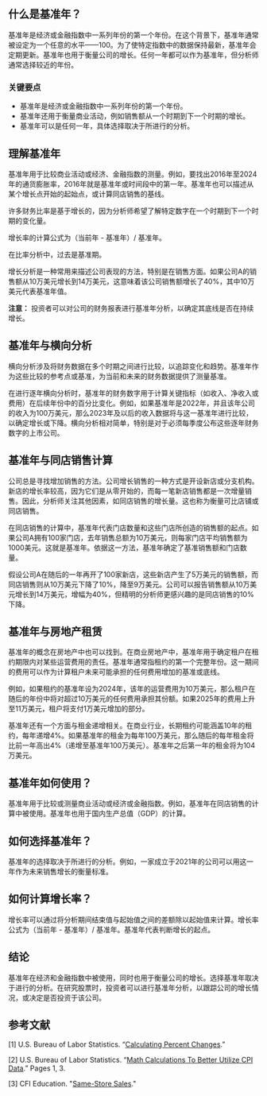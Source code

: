 ## 什么是基准年？

基准年是经济或金融指数中一系列年份的第一个年份。在这个背景下，基准年通常被设定为一个任意的水平——100。为了使特定指数中的数据保持最新，基准年会定期更新。基准年也用于衡量公司的增长。任何一年都可以作为基准年，但分析师通常选择较近的年份。

### 关键要点

- 基准年是经济或金融指数中一系列年份的第一个年份。
- 基准年还用于衡量商业活动，例如销售额从一个时期到下一个时期的增长。
- 基准年可以是任何一年，具体选择取决于所进行的分析。

## 理解基准年

基准年用于比较商业活动或经济、金融指数的测量。例如，要找出2016年至2024年的通货膨胀率，2016年就是基准年或时间段中的第一年。基准年也可以描述从某个增长点开始的起始点，或计算同店销售的基线。

许多财务比率是基于增长的，因为分析师希望了解特定数字在一个时期到下一个时期的变化量。

增长率的计算公式为（当前年 - 基准年）/ 基准年。

在比率分析中，过去是基准期。

增长分析是一种常用来描述公司表现的方法，特别是在销售方面。如果公司A的销售额从10万美元增长到14万美元，这意味着该公司销售额增长了40%，其中10万美元代表基准年值。

**注意：** 投资者可以对公司的财务报表进行基准年分析，以确定其底线是否在持续增长。

## 基准年与横向分析

横向分析涉及将财务数据在多个时期之间进行比较，以追踪变化和趋势。基准年作为这些比较的参考点或基准，为当前和未来的财务数据提供了测量基准。

在进行逐年横向分析时，基准年的财务数字用于计算关键指标（如收入、净收入或费用）在后续年份中的百分比变化。例如，如果基准年是2022年，并且该年公司的收入为100万美元，那么2023年及以后的收入数据将与这一基准年进行比较，以确定增长或下降。横向分析相对简单，特别是对于必须每季度公布这些逐年财务数字的上市公司。

## 基准年与同店销售计算

公司总是寻找增加销售的方法。公司增长销售的一种方式是开设新店或分支机构。新店的增长率较高，因为它们是从零开始的，而每一笔新店销售都是一次增量销售。因此，分析师关注其他因素，如同店销售的增长量。这也称为衡量可比店铺或同店销售。

在同店销售的计算中，基准年代表门店数量和这些门店所创造的销售额的起点。如果公司A拥有100家门店，去年销售总额为10万美元，则每家门店平均销售额为1000美元。这就是基准年。依据这一方法，基准年确定了基准销售额和门店数量。

假设公司A在随后的一年再开了100家新店，这些新店产生了5万美元的销售额，而同店销售则从10万美元下降了10%，降至9万美元。公司可以报告销售额从10万美元增长到14万美元，增幅为40%，但精明的分析师更感兴趣的是同店销售的10%下降。

## 基准年与房地产租赁

基准年的概念在房地产中也可以找到。在商业房地产中，基准年用于确定租户在租约期限内对某些运营费用的责任。基准年通常指租约的第一个完整年份。这一期间的费用可以作为计算租户未来可能承担的任何费用增加的基准或底线。

例如，如果租约的基准年设为2024年，该年的运营费用为10万美元，那么租户在随后的年份中将对超过10万美元的任何费用承担其份额。如果2025年的费用上升至11万美元，租户将支付1万美元增加的部分。

基准年还有一个方面与租金递增相关。在商业行业，长期租约可能涵盖10年的租约，每年递增4%。如果基准年的租金为每年100万美元，那么随后的每年租金将比前一年高出4%（递增至基准年100万美元）。基准年之后第一年的租金将为104万美元。

## 基准年如何使用？

基准年用于比较或测量商业活动或经济或金融指数。例如，基准年在同店销售的计算中被使用。基准年也用于国内生产总值（GDP）的计算。

## 如何选择基准年？

基准年的选择取决于所进行的分析。例如，一家成立于2021年的公司可以用这一年作为未来销售增长的衡量标准。

## 如何计算增长率？

增长率可以通过将分析期间结束值与起始值之间的差额除以起始值来计算。增长率公式为（当前年 - 基准年）/ 基准年。基准年代表判断增长的起点。

## 结论

基准年在经济和金融指数中被使用，同时也用于衡量公司的增长。选择基准年取决于进行的分析。在研究股票时，投资者可以进行基准年分析，以跟踪公司的增长情况，或决定是否投资于该公司。

## 参考文献

[1] U.S. Bureau of Labor Statistics. “[Calculating Percent Changes](https://www.bls.gov/cpi/factsheets/calculating-percent-changes.htm).”

[2] U.S. Bureau of Labor Statistics. “[Math Calculations To Better Utilize CPI Data](https://www.bls.gov/cpi/factsheets/cpi-math-calculations.pdf).” Pages 1, 3.

[3] CFI Education. "[Same-Store Sales](https://corporatefinanceinstitute.com/resources/accounting/same-store-sales/)."
